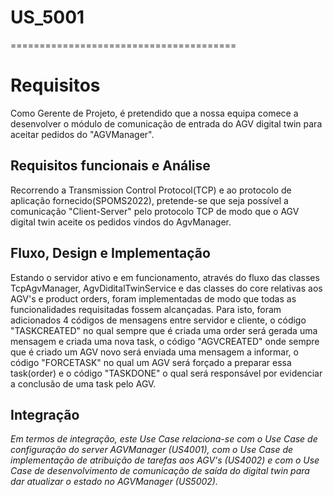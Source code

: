 # US_5001=======================================# RequisitosComo Gerente de Projeto, é pretendido que a nossa equipa comece a desenvolver o módulo de comunicação de entrada do AGV digital twin para aceitar pedidos do "AGVManager".## Requisitos funcionais e AnáliseRecorrendo a Transmission Control Protocol(TCP) e ao protocolo de aplicação fornecido(SPOMS2022), pretende-se que seja possível a comunicação "Client-Server" pelo protocolo TCP de modo que o AGV digital twin aceite os pedidos vindos do AgvManager. ## Fluxo,  Design e ImplementaçãoEstando o servidor ativo e em funcionamento, através do fluxo das classes TcpAgvManager, AgvDiditalTwinService e das classes do core relativas aos AGV's e product orders, foram implementadas de modo que todas as funcionalidades requisitadas fossem alcançadas. Para isto, foram adicionados 4 códigos de mensagens entre servidor e cliente, o código "TASKCREATED" no qual sempre que é criada uma order será gerada uma mensagem e criada uma nova task, o código "AGVCREATED" onde sempre que é criado um AGV novo será enviada uma mensagem a informar, o código "FORCETASK" no qual um AGV será forçado a preparar essa task(order) e o código "TASKDONE" o qual será responsável por evidenciar a conclusão de uma task pelo AGV.  ##  Integração*Em termos de integração,  este Use Case relaciona-se com o Use Case de configuração do server AGVManager (US4001), com o Use Case de implementação de atribuição de tarefas aos AGV's (US4002) e com o Use Case de desenvolvimento de comunicação de saída do digital twin para dar atualizar o estado no AGVManager (US5002).*